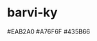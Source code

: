 # barvi-ky
#EAB2A0
#A76F6F
#435B66

<link href="https://fonts.googleapis.com/css2?family=Libre+Franklin:wght@600&display=swap" rel="stylesheet">
<link href="https://fonts.googleapis.com/css2?family=Libre+Franklin:wght@600&family=Raleway&display=swap" rel="stylesheet">
